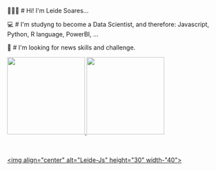 👩🏽‍💻 # Hi! I'm Leide Soares...

💻 # I'm studyng to become a Data Scientist, and therefore: Javascript, Python, R language, PowerBI, ...

🔎 # I'm looking for news skills and challenge.


<div>
  <a href = "https://www.linkedin.com/in/marileidesoaressilva/">
  <img height="180cm" src="https://github-readme-stats.vercel.app/api?username=MarileideSoaresSilva&theme=dark&show_icons=true">
  <img height="180cm" src="https://github-readme-stats.vercel.app/api/top-langs/?username=MarileideSoaresSilva&layout-compact&langs_count-4&theme=dark&show_icons=true">
</div>

<div style="display: inline_block"><br>
  
  <i class="devicon-javascript-plain"></i>        
  <img align="center" alt="Leide-Js" height="30" width-"40">
</div>
